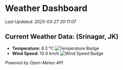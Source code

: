 
# Weather Dashboard

_Last Updated: 2025-03-27 20:11:07_

## Current Weather Data: (Srinagar, JK)
- **Temperature:** 8.3 °C ![Temperature Badge](https://img.shields.io/badge/Temperature-Low%20Temp-blue)
- **Wind Speed:** 10.9 km/h ![Wind Speed Badge](https://img.shields.io/badge/Wind%20Speed-Light%20Wind-blue)

*Powered by Open-Meteo API*
